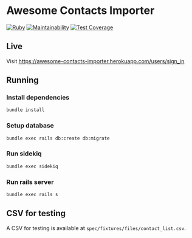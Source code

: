 # Awesome Contacts Importer

[![Ruby](https://github.com/iagopiimenta/awesome-contacts-importer/actions/workflows/ruby.yml/badge.svg)](https://github.com/iagopiimenta/awesome-contacts-importer/actions/workflows/ruby.yml)
[![Maintainability](https://api.codeclimate.com/v1/badges/0474d1e37cc1f4e5a931/maintainability)](https://codeclimate.com/github/iagopiimenta/awesome-contacts-importer/maintainability)
[![Test Coverage](https://api.codeclimate.com/v1/badges/0474d1e37cc1f4e5a931/test_coverage)](https://codeclimate.com/github/iagopiimenta/awesome-contacts-importer/test_coverage)

## Live

Visit https://awesome-contacts-importer.herokuapp.com/users/sign_in

## Running

### Install dependencies

```bash
bundle install
```

### Setup database

```bash
bundle exec rails db:create db:migrate
```

### Run sidekiq

```bash
bundle exec sidekiq
```

### Run rails server

```bash
bundle exec rails s
```

## CSV for testing

A CSV for testing is available at `spec/fixtures/files/contact_list.csv`.
